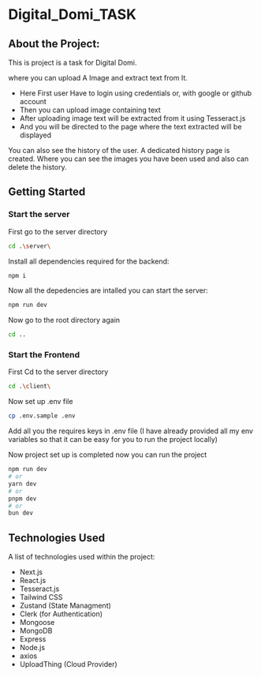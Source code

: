 # Digital_Domi_TASK
## About the Project:
This is project is a task for Digital Domi.<br />

where you can upload A Image and extract text from It.<br />
* Here First user Have to login using credentials or, with google or github account
* Then you can upload image containing text
* After uploading image text will be extracted from it using Tesseract.js 
* And you will be directed to the page where the text extracted will be displayed

You can also see the history of the user. A dedicated history page is created.
Where you can see the images you have been used and also can delete the history.


## Getting Started

### Start the server

First go to the server directory
```bash
cd .\server\
```

Install all dependencies required for the backend:
```bash
npm i
```

Now all the depedencies are intalled you can start the server:
```bash
npm run dev
```

Now go to the root directory again
```bash
cd ..
```

### Start the Frontend

First Cd to the server directory
```bash
cd .\client\
```

Now set up .env file 
```bash
cp .env.sample .env
```

Add all you the requires keys in .env file 
(I have already provided all my env variables so that it can be easy for you to run the project locally)

Now project set up is completed now you can run the project
```bash
npm run dev
# or
yarn dev
# or
pnpm dev
# or
bun dev
```

## Technologies Used
A list of technologies used within the project:
* Next.js
* React.js
* Tesseract.js
* Tailwind CSS
* Zustand (State Managment)
* Clerk (for Authentication)
* Mongoose
* MongoDB
* Express
* Node.js
* axios
* UploadThing (Cloud Provider)

